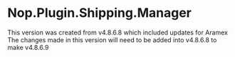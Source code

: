 # Nop.Plugin.Shipping.Manager

This version was created from v4.8.6.8 which included updates for Aramex
The changes made in this version will need to be added into v4.8.6.8 to make v4.8.6.9
